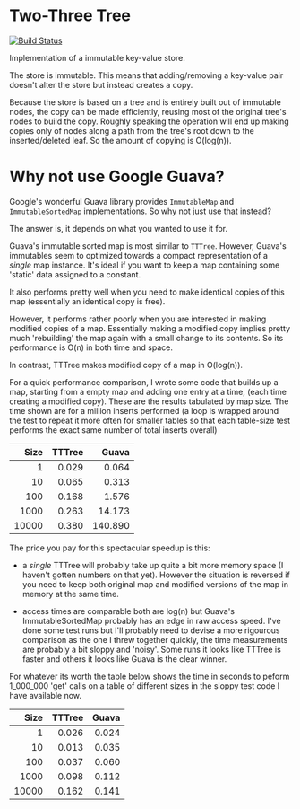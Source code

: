 Two-Three Tree
==============

[![Build Status](https://travis-ci.org/kdvolder/two-three-tree.svg?branch=master)](https://travis-ci.org/kdvolder/two-three-tree)

Implementation of a immutable key-value store.

The store is immutable. This means that adding/removing a 
key-value pair doesn't alter the store but instead creates a 
copy.

Because the store is based on a tree and is entirely built
out of immutable nodes, the copy can be made efficiently,
reusing most of the original tree's nodes to build the copy.
Roughly speaking the operation will end up making copies 
only of nodes along a path from the tree's root down to the
inserted/deleted leaf. So the amount of copying is O(log(n)).

Why not use Google Guava?
=========================

Google's wonderful Guava library provides `ImmutableMap` 
and `ImmutableSortedMap` implementations. So why not
just use that instead?

The answer is, it depends on what you wanted to use it for.

Guava's immutable sorted map is most similar to `TTTree`.
However, Guava's immutables seem to optimized towards a
compact representation of a *single* map instance. It's
ideal if you want to keep a map containing some 'static' 
data assigned to a constant. 

It also performs pretty well when you need to make identical
copies of this map (essentially an identical copy is free).

However, it performs rather poorly when you are interested 
in making modified copies of a map. Essentially making a
modified copy implies pretty much 'rebuilding' the map 
again with a small change to its contents. So its performance
is O(n) in both time and space.

In contrast, TTTree makes modified copy of a map in O(log(n)).

For a quick performance comparison, I wrote some code that
builds up a map, starting from a empty map and adding
one entry at a time, (each time creating a modified copy). These
are the results tabulated by map size. The time shown are for
a million inserts performed (a loop is wrapped around the test
to repeat it more often for smaller tables so that each table-size
test performs the exact same number of total inserts overall)

|    Size | TTTree |    Guava |
|--------:|-------:|---------:|
|       1 |  0.029 |    0.064 |
|      10 |  0.065 |    0.313 |
|     100 |  0.168 |    1.576 |
|    1000 |  0.263 |   14.173 |
|   10000 |  0.380 |  140.890 |

The price you pay for this spectacular speedup is this:

 - a *single* TTTree will probably take up quite a bit more memory space 
   (I haven't gotten numbers on that yet). However the situation is 
   reversed if you need to keep both original map and modified versions of
   the map in memory at the same time.
   
 - access times are comparable both are log(n) but Guava's
   ImmutableSortedMap probably has an edge in raw access speed. I've done
   some test runs but   I'll probably need to devise a more rigourous comparison 
   as the one I threw together quickly, the time measurements are probably 
   a bit sloppy and 'noisy'. Some runs it looks like TTTree is faster and
   others it looks like Guava is the clear winner.
 
For whatever its worth the table below shows the time in seconds to
peform 1_000_000 'get' calls on a table of different sizes in the sloppy 
test code I have available now.

|    Size | TTTree |    Guava |
|--------:|-------:|---------:|
|       1 |  0.026 |    0.024 |
|      10 |  0.013 |    0.035 |
|     100 |  0.037 |    0.060 |
|    1000 |  0.098 |    0.112 |
|   10000 |  0.162 |    0.141 |

  